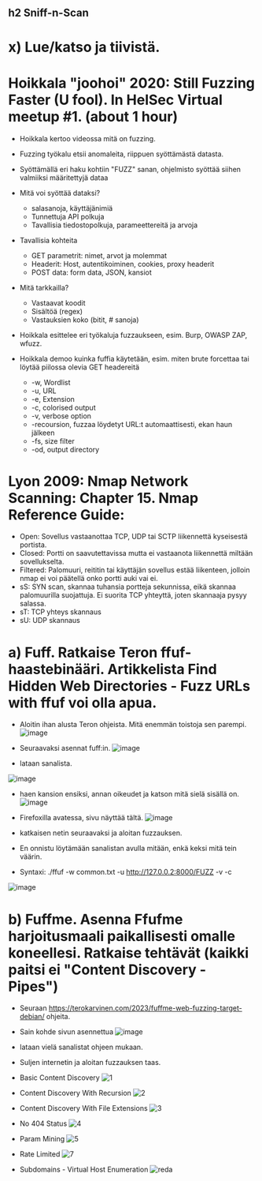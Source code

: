 ## h2 Sniff-n-Scan

# x) Lue/katso ja tiivistä. 
# Hoikkala "joohoi" 2020: Still Fuzzing Faster (U fool). In HelSec Virtual meetup #1. (about 1 hour)
- Hoikkala kertoo videossa mitä on fuzzing.
- Fuzzing työkalu etsii anomaleita, riippuen syöttämästä datasta.
- Syöttämällä eri haku kohtiin "FUZZ" sanan, ohjelmisto syöttää siihen valmiiksi määritettyjä dataa

- Mitä voi syöttää dataksi? 
  - salasanoja, käyttäjänimiä
  - Tunnettuja API polkuja
  - Tavallisia tiedostopolkuja, parameettereitä ja arvoja

- Tavallisia kohteita
  - GET parametrit: nimet, arvot ja molemmat
  - Headerit: Host, autentikoiminen, cookies, proxy headerit
  - POST data: form data, JSON, kansiot

- Mitä tarkkailla?
  - Vastaavat koodit
  - Sisältöä (regex)
  - Vastauksien koko (bitit, # sanoja)

- Hoikkala esittelee eri työkaluja fuzzaukseen, esim. Burp, OWASP ZAP, wfuzz.
- Hoikkala demoo kuinka fuffia käytetään, esim. miten brute forcettaa tai löytää piilossa olevia GET headereitä
  -  -w, Wordlist
  -  -u, URL
  -  -e, Extension
  -  -c, colorised output
  -  -v, verbose option
  -  -recoursion, fuzzaa löydetyt URL:t automaattisesti, ekan haun jälkeen
  -  -fs, size filter
  -  -od, output directory
  

# Lyon 2009: Nmap Network Scanning: Chapter 15. Nmap Reference Guide:
- Open: Sovellus vastaanottaa TCP, UDP tai SCTP liikennettä kyseisestä portista.
- Closed: Portti on saavutettavissa mutta ei vastaanota liikennettä miltään sovellukselta. 
- Filtered: Palomuuri, reititin tai käyttäjän sovellus estää liikenteen, jolloin nmap ei voi päätellä onko portti auki vai ei.
- sS: SYN scan, skannaa tuhansia portteja sekunnissa, eikä skannaa palomuurilla suojattuja. Ei suorita TCP yhteyttä, joten skannaaja pysyy salassa.
- sT: TCP yhteys skannaus
- sU: UDP skannaus


# a) Fuff. Ratkaise Teron ffuf-haastebinääri. Artikkelista Find Hidden Web Directories - Fuzz URLs with ffuf voi olla apua.

- Aloitin ihan alusta Teron ohjeista. Mitä enemmän toistoja sen parempi. 
![image](https://github.com/ball1n/Tunkeutumistestaus/assets/117892213/506dad76-d561-43ff-a94c-a100d68b6e70)

- Seuraavaksi asennat fuff:in.
![image](https://github.com/ball1n/Tunkeutumistestaus/assets/117892213/b425f811-3c6f-4547-806a-c3234ea3036e)

- lataan sanalista.

![image](https://github.com/ball1n/Tunkeutumistestaus/assets/117892213/eaf34e64-1eee-4012-b182-2c9d8ddc9c47)

- haen kansion ensiksi, annan oikeudet ja katson mitä sielä sisällä on. 
![image](https://github.com/ball1n/Tunkeutumistestaus/assets/117892213/1d0a4b03-e1aa-451a-93f8-32fa29a0d8ba)
- Firefoxilla avatessa, sivu näyttää tältä. 
![image](https://github.com/ball1n/Tunkeutumistestaus/assets/117892213/b3bc162d-a722-4756-a86d-1f3729283bb0)

- katkaisen netin seuraavaksi ja aloitan fuzzauksen.
- En onnistu löytämään sanalistan avulla mitään, enkä keksi mitä tein väärin.
- Syntaxi: ./ffuf -w common.txt -u http://127.0.0.2:8000/FUZZ -v -c

![image](https://github.com/ball1n/Tunkeutumistestaus/assets/117892213/73ce8260-e9a7-4ae8-b7bb-7825fe79cc05)

# b) Fuffme. Asenna Ffufme harjoitusmaali paikallisesti omalle koneellesi. Ratkaise tehtävät (kaikki paitsi ei "Content Discovery - Pipes")
- Seuraan https://terokarvinen.com/2023/fuffme-web-fuzzing-target-debian/ ohjeita.
- Sain kohde sivun asennettua
![image](https://github.com/ball1n/Tunkeutumistestaus/assets/117892213/6432e3b7-3a4e-4436-a792-637394ed4dec)

- lataan vielä sanalistat ohjeen mukaan.
- Suljen internetin ja aloitan fuzzauksen taas.

- Basic Content Discovery
![1](https://github.com/ball1n/Tunkeutumistestaus/assets/117892213/45f57943-fc42-4376-a379-0593aea6ee08)

- Content Discovery With Recursion
![2](https://github.com/ball1n/Tunkeutumistestaus/assets/117892213/9f700fb0-aa5d-43b1-b29b-b54881d23988)

- Content Discovery With File Extensions
![3](https://github.com/ball1n/Tunkeutumistestaus/assets/117892213/1da7289b-67f9-404a-9dc3-11afe0cd100b)

- No 404 Status
![4](https://github.com/ball1n/Tunkeutumistestaus/assets/117892213/1e6d1586-af5e-4a28-9c2a-8008fd2e5986)

- Param Mining
![5](https://github.com/ball1n/Tunkeutumistestaus/assets/117892213/aead47fc-714e-495d-b739-2ef6a105a833)

- Rate Limited
![7](https://github.com/ball1n/Tunkeutumistestaus/assets/117892213/dde0d199-5b8b-4e57-9f3e-7f1d8f9998ee)

- Subdomains - Virtual Host Enumeration
![reda](https://github.com/ball1n/Tunkeutumistestaus/assets/117892213/0d1faffa-a9ff-4a07-a834-bcccb6918a47)












